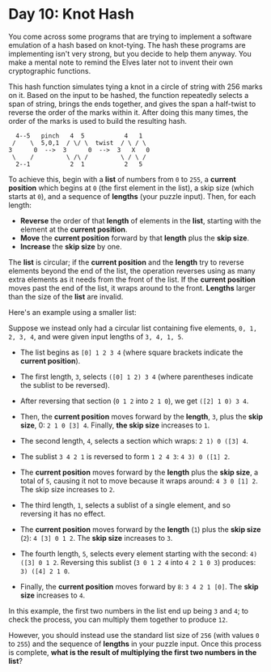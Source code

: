 Day 10: Knot Hash
=================

You come across some programs that are trying to implement a software emulation
of a hash based on knot-tying. The hash these programs are implementing isn't
very strong, but you decide to help them anyway. You make a mental note to
remind the Elves later not to invent their own cryptographic functions.

This hash function simulates tying a knot in a circle of string with 256 marks
on it. Based on the input to be hashed, the function repeatedly selects a span
of string, brings the ends together, and gives the span a half-twist to reverse
the order of the marks within it. After doing this many times, the order of the
marks is used to build the resulting hash.

```
  4--5   pinch   4  5           4   1
 /    \  5,0,1  / \/ \  twist  / \ / \
3      0  -->  3      0  -->  3   X   0
 \    /         \ /\ /         \ / \ /
  2--1           2  1           2   5
```

To achieve this, begin with a **list** of numbers from `0` to `255`, a
**current position** which begins at `0` (the first element in the list), a
skip size (which starts at `0`), and a sequence of **lengths** (your puzzle
input). Then, for each length:

* **Reverse** the order of that **length** of elements in the **list**,
  starting with the element at the **current position**.
* **Move** the **current position** forward by that **length** plus the
  **skip size**.
* **Increase** the **skip size** by one.

The **list** is circular; if the **current position** and the **length** try
to reverse elements beyond the end of the list, the operation reverses using
as many extra elements as it needs from the front of the list. If the
**current position** moves past the end of the list, it wraps around to the
front. **Lengths** larger than the size of the **list** are invalid.

Here's an example using a smaller list:

Suppose we instead only had a circular list containing five elements,
`0, 1, 2, 3, 4`, and were given input lengths of `3, 4, 1, 5`.

* The list begins as `[0] 1 2 3 4` (where square brackets indicate the
  **current position**).
* The first length, `3`, selects `([0] 1 2) 3 4` (where parentheses indicate
  the sublist to be reversed).
* After reversing that section (`0 1 2` into `2 1 0`), we get `([2] 1 0) 3 4`.
* Then, the **current position** moves forward by the **length**, `3`, plus
  the **skip size**, 0: `2 1 0 [3] 4`. Finally, **the skip size** increases to
  `1`.

* The second length, `4`, selects a section which wraps: `2 1) 0 ([3] 4`.
* The sublist `3 4 2 1` is reversed to form `1 2 4 3`: `4 3) 0 ([1] 2`.
* The **current position** moves forward by the **length** plus the **skip
  size**, a total of `5`, causing it not to move because it wraps around:
  `4 3 0 [1] 2`. The skip size increases to `2`.

* The third length, `1`, selects a sublist of a single element, and so
  reversing it has no effect.
* The **current position** moves forward by the **length** (`1`) plus the
  **skip size** (`2`): `4 [3] 0 1 2`. The **skip size** increases to `3`.

* The fourth length, `5`, selects every element starting with the second:
  `4) ([3] 0 1 2`. Reversing this sublist (`3 0 1 2 4` into `4 2 1 0 3`)
  produces: `3) ([4] 2 1 0`.
* Finally, the **current position** moves forward by `8`: `3 4 2 1 [0]`. The
  **skip size** increases to `4`.

In this example, the first two numbers in the list end up being `3` and `4`;
to check the process, you can multiply them together to produce `12`.

However, you should instead use the standard list size of `256` (with values
`0` to `255`) and the sequence of **lengths** in your puzzle input. Once this
process is complete, **what is the result of multiplying the first two numbers
in the list**?
